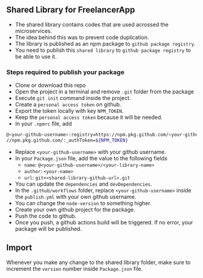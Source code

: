 ## Shared Library for FreelancerApp
* The shared library contains codes that are used acrossed the microservices.
* The idea behind this was to prevent code duplication.
* The library is published as an npm package to `github package registry`.
* You need to publish this `shared library` to `github package registry` to be able to use it.

### Steps required to publish your package
* Clone or download this repo
* Open the project in a terminal and remove `.git` folder from the package
* Execute `git init` command inside the project.
* Create a `personal access token` on github.
* Export the token locally with key `NPM_TOKEN`.
* Keep the `personal access token` because it will be needed.
* In your `.npmrc` file, add
```sh
@<your-github-username>:registry=https://npm.pkg.github.com/<your-github-username>
//npm.pkg.github.com/:_authToken=${NPM_TOKEN}
```
* Replace `<your-github-username>` with your github username.
* In your `Package.json` file, add the value to the following fields
  * `name`: `@<your-github-username>/<your-library-name>`
  * `author`: `<your-name>`
  * `url`: `git+<shared-library-github-url>.git`
* You can update the `dependencies` and `devDependencies`.
* In the `.github/workflows` folder, replace `<your-github-username>` inside the `publish.yml` with your own github username.
* You can change the `node-version` to something higher.
* Create your own github project for the package.
* Push the code to github.
* Once you push, a github actions build will be triggered. If no error, your package will be published.

## Import
Whenever you make any change to the shared library folder, make sure to increment the `version` number inside `Package.json` file.
